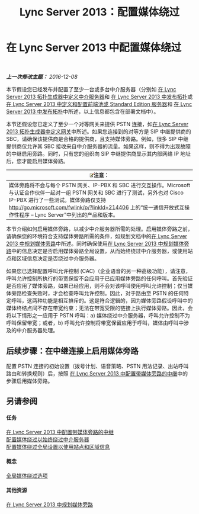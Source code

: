 ﻿---
title: Lync Server 2013：配置媒体绕过
TOCTitle: 配置媒体绕过
ms:assetid: f50a7a13-c6a0-48f1-bee1-e45fa2b2f9b8
ms:mtpsurl: https://technet.microsoft.com/zh-cn/library/Gg413028(v=OCS.15)
ms:contentKeyID: 49314754
ms.date: 12/10/2016
mtps_version: v=OCS.15
ms.translationtype: HT
---

# 在 Lync Server 2013 中配置媒体绕过

 

_**上一次修改主题：** 2016-12-08_

本节假设您已经发布并配置了至少一台或多台中介服务器（分别如 [在 Lync Server 2013 拓扑生成器中定义中介服务器](lync-server-2013-define-a-mediation-server-in-topology-builder.md)和 [在 Lync Server 2013 中发布拓扑](lync-server-2013-publish-the-topology.md)或 [在 Lync Server 2013 中定义和配置前端池或 Standard Edition 服务器](lync-server-2013-define-and-configure-a-front-end-pool-or-standard-edition-server.md)和 [在 Lync Server 2013 中发布拓扑](lync-server-2013-publish-the-topology.md)中所述，以上信息都包含在部署文档中）。

本节还假设您已定义了至少一个对等网关来提供 PSTN 连接，如[在 Lync Server 2013 拓扑生成器中定义网关](lync-server-2013-define-a-gateway-in-topology-builder.md)中所述。如果您连接到的对等方是 SIP 中继提供商的 SBC，请确保该提供商是合格的提供商，且支持媒体旁路。例如，很多 SIP 中继提供商仅允许其 SBC 接收来自中介服务器的流量。如果这样，则不得为出现故障的中继启用旁路。同时，只有您的组织向 SIP 中继提供商显示其内部网络 IP 地址后，您才能启用媒体旁路。

<table>
<thead>
<tr class="header">
<th><img src="images/Dn783119.note(OCS.15).gif" title="note" alt="note" />注意：</th>
</tr>
</thead>
<tbody>
<tr class="odd">
<td>媒体旁路将不会与每个 PSTN 网关、IP-PBX 和 SBC 进行交互操作。Microsoft 与认证合作伙伴一起对一组 PSTN 网关和 SBC 进行了测试，另外也对 Cisco IP-PBX 进行了一些测试。媒体旁路仅支持 <a href="http://go.microsoft.com/fwlink/p/?linkid=214406">http://go.microsoft.com/fwlink/p/?linkId=214406</a> 上的“统一通信开放式互操作性程序 – Lync Server”中列出的产品和版本。</td>
</tr>
</tbody>
</table>


本节介绍如何启用媒体旁路，以减少中介服务器所需的处理。启用媒体旁路之前，请确保您的环境符合支持媒体旁路所需的条件，如规划文档中的[在 Lync Server 2013 中规划媒体旁路](lync-server-2013-planning-for-media-bypass.md)中所述。同时确保使用[在 Lync Server 2013 中规划媒体旁路](lync-server-2013-planning-for-media-bypass.md)中的信息决定是否启用媒体旁路全局设置，从而始终绕过中介服务器，或使用站点和区域信息决定是否绕过中介服务器。

如果您已选择配置呼叫允许控制 (CAC)（企业语音的另一种高级功能），请注意，呼叫允许控制所执行的带宽保留不会应用于已应用媒体旁路的任何呼叫。首先验证是否应用了媒体旁路，如果已经应用，则不会对该呼叫使用呼叫允许控制；仅当媒体旁路检查失败时，才会检查呼叫允许控制。因此，对于路由至 PSTN 的任何特定呼叫，这两种功能是相互排斥的。这是符合逻辑的，因为媒体旁路假设呼叫中的媒体终结点间不存在带宽约束；无法在带宽受限的链接上执行媒体旁路。因此，会将以下情形之一应用于 PSTN 呼叫：a) 媒体绕过中介服务器，呼叫允许控制不为呼叫保留带宽；或者，b) 呼叫允许控制将带宽保留应用于呼叫，媒体由呼叫中涉及的中介服务器处理。

## 后续步骤：在中继连接上启用媒体旁路

配置 PSTN 连接的初始设置（拨号计划、语音策略、PSTN 用法记录、出站呼叫路由和转换规则）后，按照 [在 Lync Server 2013 中配置带媒体旁路的中继](lync-server-2013-configure-a-trunk-with-media-bypass.md)中的步骤启用媒体旁路。

## 另请参阅

#### 任务

[在 Lync Server 2013 中配置带媒体旁路的中继](lync-server-2013-configure-a-trunk-with-media-bypass.md)  
[配置媒体绕过以始终绕过中介服务器](lync-server-2013-configure-media-bypass-to-always-bypass-the-mediation-server.md)  
[配置媒体绕过全局设置以使用站点和区域信息](lync-server-2013-configure-media-bypass-global-settings-to-use-site-and-region-information.md)  

#### 概念

[全局媒体绕过选项](lync-server-2013-global-media-bypass-options.md)  

#### 其他资源

[在 Lync Server 2013 中规划媒体旁路](lync-server-2013-planning-for-media-bypass.md)

